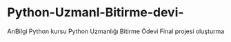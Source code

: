 # Python-Uzmanl-Bitirme-devi-
ArıBilgi Python kursu Python Uzmanlığı Bitirme Ödevi 
Final projesi oluşturma 
